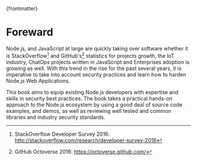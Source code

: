 {frontmatter}

# Foreward

Node.js, and JavaScript at large are quickly taking over software whether it is StackOverflow[^survey1] and GitHub's[^survey2] statistics for projects growth, the IoT industry, ChatOps projects written in JavaScript and Enterprises adoption is growing as well. With this trend in the rise for the past several years, it is imperative to take into account security practices and learn how to harden Node.js Web Applications.

This book aims to equip existing Node.js developers with expertise and skills in security best practices. The book takes a practical hands-on approach to the Node.js ecosystem by using a good deal of source code examples, and demos, as well as reviewing well tested and common libraries and industry security standards.


[^survey1]: StackOverflow Developer Survey 2016: http://stackoverflow.com/research/developer-survey-2016
[^survey2]: GitHub Octoverse 2016: https://octoverse.github.com/